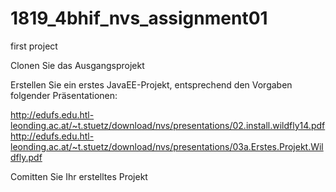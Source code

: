 # 1819_4bhif_nvs_assignment01
first project

Clonen Sie das Ausgangsprojekt

Erstellen Sie ein erstes JavaEE-Projekt, entsprechend den Vorgaben folgender Präsentationen:

<http://edufs.edu.htl-leonding.ac.at/~t.stuetz/download/nvs/presentations/02.install.wildfly14.pdf>
<http://edufs.edu.htl-leonding.ac.at/~t.stuetz/download/nvs/presentations/03a.Erstes.Projekt.Wildfly.pdf>

Comitten Sie Ihr erstelltes Projekt
